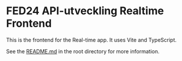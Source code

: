 # FED24 API-utveckling Realtime Frontend

This is the frontend for the Real-time app. It uses Vite and TypeScript.

See the [README.md](../README.md) in the root directory for more information.
